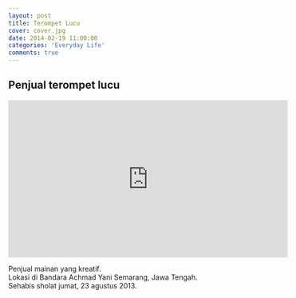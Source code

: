 ```yaml
---
layout: post
title: Terompet Lucu
cover: cover.jpg
date: 2014-02-19 11:00:00
categories: 'Everyday Life'
comments: true
---
```


## Penjual terompet lucu

<iframe width="560" height="315" src="https://www.youtube.com/embed/pqYp0sh8xys" frameborder="0" allowfullscreen></iframe>

Penjual mainan yang kreatif.  
Lokasi di Bandara Achmad Yani Semarang, Jawa Tengah.  
Sehabis sholat jumat, 23 agustus 2013.  
